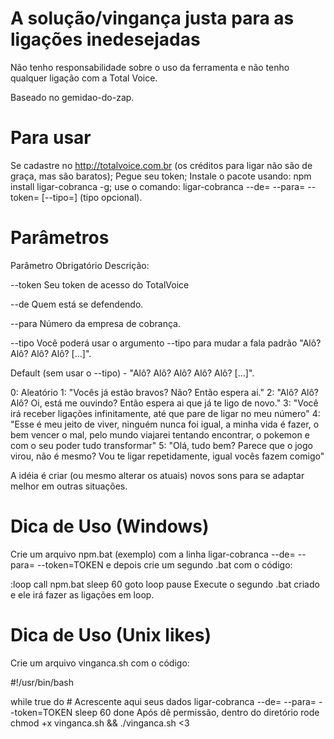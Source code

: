 # A solução/vingança justa para as ligações inedesejadas

Não tenho responsabilidade sobre o uso da ferramenta e não tenho qualquer ligação com a Total Voice.

Baseado no gemidao-do-zap.

# Para usar
Se cadastre no http://totalvoice.com.br (os créditos para ligar não são de graça, mas são baratos);
Pegue seu token;
Instale o pacote usando: npm install ligar-cobranca -g;
use o comando: ligar-cobranca --de=<NUMERO> --para=<NUMERO> --token=<TOKEN> [--tipo=<TIPO>] (tipo opcional).

# Parâmetros

Parâmetro	Obrigatório	Descrição:

--token	
Seu token de acesso do TotalVoice

--de
Quem está se defendendo.

--para
Número da empresa de cobrança.

--tipo
Você poderá usar o argumento --tipo para mudar a fala padrão "Alô? Alô? Alô? Alô? [...]".

Default (sem usar o --tipo) - "Alô? Alô? Alô? Alô? Alô? [...]".

0: Aleatório
1: "Vocês já estão bravos? Não? Então espera ai."
2: "Alô? Alô? Alô? Oi, está me ouvindo? Então espera ai que já te ligo de novo."
3: "Você irá receber ligações infinitamente, até que pare de ligar no meu número"
4: "Esse é meu jeito de viver, ninguém nunca foi igual, a minha vida é fazer, o bem vencer o mal, pelo mundo viajarei tentando encontrar, o pokemon e com o seu poder tudo transformar"
5: "Olá, tudo bem? Parece que o jogo virou, não é mesmo? Vou te ligar repetidamente, igual vocês fazem comigo"

A idéia é criar (ou mesmo alterar os atuais) novos sons para se adaptar melhor em outras situações.

# Dica de Uso (Windows)
Crie um arquivo npm.bat (exemplo) com a linha ligar-cobranca --de=<NUMERO> --para=<NUMERO> --token=TOKEN e depois crie um segundo .bat com o código:

:loop
call npm.bat
 sleep 60
 goto loop
pause
Execute o segundo .bat criado e ele irá fazer as ligações em loop.

# Dica de Uso (Unix likes)
Crie um arquivo vinganca.sh com o código:

#!/usr/bin/bash

while true
do
        # Acrescente aqui seus dados
        ligar-cobranca --de=<NUMERO> --para=<NUMERO> --token=TOKEN
        sleep 60
done
Após dê permissão, dentro do diretório rode chmod +x vinganca.sh && ./vinganca.sh <3
